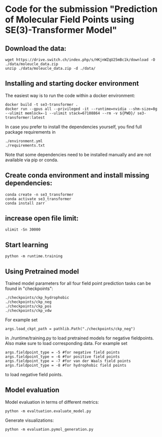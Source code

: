# Code for the submission "Prediction of Molecular Field Points using SE(3)-Transformer Model"


## Download the data:

```
wget https://drive.switch.ch/index.php/s/HKjnWZqU25mBc1k/download -O ./data/moleucle_data.zip
unzip ./data/moleucle_data.zip -d ./data/
```
## Installing and starting docker environment
The easiest way is to run the code within a docker environment:

```
docker build -t se3-transformer .
docker run --gpus all --privileged -it --runtime=nvidia --shm-size=8g --ulimit memlock=-1 --ulimit stack=67108864 --rm -v ${PWD}/ se3-transformer:latest
```
In case you prefer to install the dependencies yourself, you find full package requirements in
```
./environment.yml
./requirements.txt
```
Note that some dependencies need to be installed manually and are not available via pip or conda.

## Create conda environment and install missing dependencies:

```
conda create -n se3_transformer
conda activate se3_transformer
conda install zarr
```

## increase open file limit:
```
ulimit -Sn 30000
```

## Start learning
```
python -m runtime.training
```


## Using Pretrained model

Trained model parameters for all four field point prediction tasks can be found in "checkpoints":

```
./checkpoints/ckp_hydrophobic
./checkpoints/ckp_neg
./checkpoints/ckp_pos
./checkpoints/ckp_vdw
```

For example set 

```
args.load_ckpt_path = pathlib.Path("./checkpoints/ckp_neg")
```

in ./runtime/training.py to load pretrained models for negative fieldpoints. Also make sure to load corresponding data. For example set
```
args.fieldpoint_type = -5 #for negative field points
args.fieldpoint_type = -6 #for positive field points
args.fieldpoint_type = -7 #for van der Waals field points
args.fieldpoint_type = -8 #for hydrophobic field points
```
to load negative field points.

## Model evaluation

Model evaluation in terms of different metrics:

```
python -m evaltuation.evaluate_model.py
```

Generate visualizations:

```
python -m evaluation.pymol_generation.py
```
